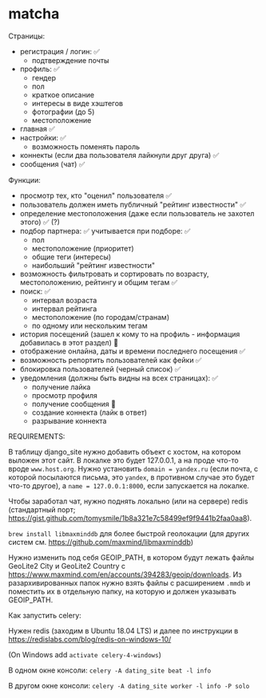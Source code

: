 # matcha

Страницы:

  - регистрация / логин: ✅
      - подтверждение почты
  - профиль: ✅
      - гендер 
      - пол
      - краткое описание
      - интересы в виде хэштегов
      - фотографии (до 5)
      - местоположение
  - главная ✅
  - настройки: ✅
      - возможность поменять пароль
  - коннекты (если два пользователя лайкнули друг друга) ✅
  - сообщения (чат) ✅
 
Функции:

  - просмотр тех, кто "оценил" пользователя ✅
  - пользователь должен иметь публичный "рейтинг известности" ✅
  - определение местоположения (даже если пользователь не захотел этого) ✅ (?)
  - подбор партнера: ✅
  учитывается при подборе: ✅
    - пол 
    - местоположение (приоритет)
    - общие теги (интересы)
    - наибольший "рейтинг известности"
  - возможность фильтровать и сортировать по возрасту, местоположению, рейтингу и общим тегам ✅
  - поиск: ✅
      - интервал возраста
      - интервал рейтинга
      - местоположение (по городам/странам)
      - по одному или нескольким тегам
  - история посещений (зашел к кому то на профиль - информация добавилась в этот раздел) 🚫
  - отображение онлайна, даты и времени последнего посещения ✅
  - возможность репортить пользователей как фейки ✅
  - блокировка пользователей (черный список) ✅
  - уведомления (должны быть видны на всех страницах): ✅
      - получение лайка
      - просмотр профиля
      - получение сообщения 🚫
      - создание коннекта (лайк в ответ)
      - разрывание коннекта

REQUIREMENTS:

В таблицу django_site нужно добавить объект с хостом, на котором
выложен этот сайт. В локалке это будет 127.0.0.1, а на проде что-то вроде `www.host.org`.
Нужно установить `domain = yandex.ru` (если почта, с которой посылаются письма, это `yandex`,
в противном случае это будет что-то другое), а `name = 127.0.0.1:8000`, если запускается на локалке.  

Чтобы заработал чат, нужно поднять локально (или на сервере)
redis (стандартный порт; https://gist.github.com/tomysmile/1b8a321e7c58499ef9f9441b2faa0aa8).

`brew install libmaxminddb` для более быстрой геолокации
(для других систем см. https://github.com/maxmind/libmaxminddb)

Нужно изменить под себя GEOIP_PATH, в котором будут лежать файлы
GeoLite2 City и GeoLite2 Country с
https://www.maxmind.com/en/accounts/394283/geoip/downloads. 
Из разархивированных папок нужно взять файлы с расширением `.mmdb`
и поместить их в отдельную папку, на которую и должен указывать GEOIP_PATH.

Как запустить celery:

Нужен redis (заходим в Ubuntu 18.04 LTS) и далее по инструкции в https://redislabs.com/blog/redis-on-windows-10/

(On Windows add `activate celery-4-windows`)

В одном окне консоли: `celery -A dating_site beat -l info`

В другом окне консоли: `celery -A dating_site worker -l info -P solo`
